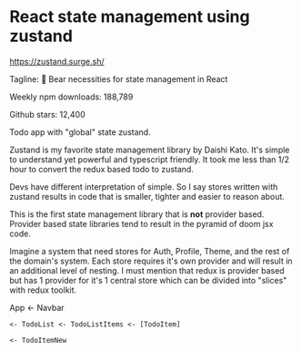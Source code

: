 # React state management using zustand

<https://zustand.surge.sh/>

Tagline: 🐻 Bear necessities for state management in React

Weekly npm downloads: 188,789

Github stars: 12,400

Todo app with "global" state zustand.

Zustand is my favorite state management library by Daishi Kato.
It's simple to understand yet powerful and typescript friendly.
It took me less than 1/2 hour to convert the redux based todo to zustand.

Devs have different interpretation of simple.
So I say stores written with zustand results in code that is smaller, tighter and easier to reason about.

This is the first state management library that is **not** provider based.
Provider based state libraries tend to result in the pyramid of doom jsx code.

Imagine a system that need stores for Auth, Profile, Theme, and the rest of the domain's system.
Each store requires it's own provider and will result in an additional level of nesting.
I must mention that redux is provider based but has 1 provider for it's 1 central store which can be divided into "slices" with redux toolkit.

App <- Navbar

    <- TodoList <- TodoListItems <- [TodoItem]

    <- TodoItemNew
